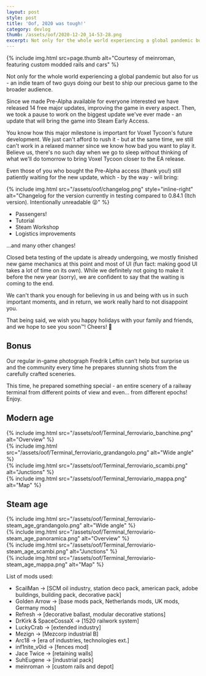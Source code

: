 ```yaml
---
layout: post
style: post
title: 'Oof, 2020 was tough!'
category: devlog
thumb: /assets/oof/2020-12-20_14-53-28.png
excerpt: Not only for the whole world experiencing a global pandemic but also for us - an indie team of two guys doing our best to ship our precious game to the broader audience
---
```


{% include img.html src=page.thumb alt="Courtesy of meinroman, featuring custom modded rails and cars" %}

Not only for the whole world experiencing a global pandemic but also for us - an indie team of two guys doing our best to ship our precious game to the broader audience.

Since we made Pre-Alpha available for everyone interested we have released 14 free major updates, improving the game in every aspect. Then, we took a pause to work on the biggest update we've ever made - an update that will bring the game into Steam Early Access.

You know how this major milestone is important for Voxel Tycoon's future development. We just can't afford to rush it - but at the same time, we still can't work in a relaxed manner since we know how bad you want to play it. Believe us, there's no such day when we go to sleep without thinking of what we'll do tomorrow to bring Voxel Tycoon closer to the EA release.

Even those of you who bought the Pre-Alpha access (thank you!) still patiently waiting for the new update, which - by the way - will bring:

{% include img.html src="/assets/oof/changelog.png" style="inline-right" alt="Changelog for the version currently in testing compared to 0.84.1 (Itch version). Intentionally unreadable 😜" %}

* Passengers!
* Tutorial
* Steam Workshop
* Logistics improvements

...and many other changes!

Closed beta testing of the update is already undergoing, we mostly finished new game mechanics at this point and most of UI (fun fact: making good UI takes a lot of time on its own). While we definitely not going to make it before the new year (sorry), we are confident to say that the waiting is coming to the end.

We can't thank you enough for believing in us and being with us in such important moments, and in return, we work really hard to not disappoint you.

That being said, we wish you happy holidays with your family and friends, and we hope to see you soon™! Cheers! 🎄

## Bonus

Our regular in-game photograph Fredrik Leftin can’t help but surprise us and the community every time he prepares stunning shots from the carefully crafted sceneries.

This time, he prepared something special - an entire scenery of a railway terminal from different points of view and even… from different epochs! Enjoy.

## Modern age

{% include img.html src="/assets/oof/Terminal_ferroviario_banchine.png" alt="Overview" %}
<br>
{% include img.html src="/assets/oof/Terminal_ferroviario_grandangolo.png" alt="Wide angle" %}
<br>
{% include img.html src="/assets/oof/Terminal_ferroviario_scambi.png" alt="Junctions" %}
<br>
{% include img.html src="/assets/oof/Terminal_ferroviario_mappa.png" alt="Map" %}

## Steam age

{% include img.html src="/assets/oof/Terminal_ferroviario-steam_age_grandangolo.png" alt="Wide angle" %}
<br>
{% include img.html src="/assets/oof/Terminal_ferroviario-steam_age_panoramica.png" alt="Overview" %}
<br>
{% include img.html src="/assets/oof/Terminal_ferroviario-steam_age_scambi.png" alt="Junctions" %}
<br>
{% include img.html src="/assets/oof/Terminal_ferroviario-steam_age_mappa.png" alt="Map" %}

List of mods used:

- ScailMan -> [SCM oil industry, station deco pack, american pack, adobe buildings, building pack, decorative pack]
- Golden Arrow -> [base mods pack, Netherlands mods, UK mods, Germany mods]
- Refresh -> [decorative ballast, modular decorative stations]
- DrKirk & SpaceCossaX -> [1520 railwork system]
- LuckyCrab -> [extended industry]
- Mezign -> [Mezcorp industrial B]
- Arc18 -> [era of industries, technologies ext.]
- inf1nite_v0id -> [fences mod]
- Jace Twice -> [retaining walls]
- SuhEugene -> [industrial pack]
- meinroman -> [custom rails and depot]
